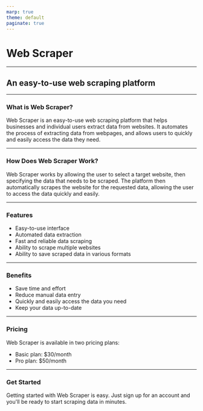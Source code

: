 ```yaml
---
marp: true
theme: default
paginate: true
---
```

# Web Scraper
---
## An easy-to-use web scraping platform

---
### What is Web Scraper?
Web Scraper is an easy-to-use web scraping platform that helps businesses and individual users extract data from websites. It automates the process of extracting data from webpages, and allows users to quickly and easily access the data they need. 

---
### How Does Web Scraper Work?
Web Scraper works by allowing the user to select a target website, then specifying the data that needs to be scraped. The platform then automatically scrapes the website for the requested data, allowing the user to access the data quickly and easily. 

---
### Features
- Easy-to-use interface
- Automated data extraction
- Fast and reliable data scraping
- Ability to scrape multiple websites
- Ability to save scraped data in various formats

---
### Benefits
- Save time and effort
- Reduce manual data entry
- Quickly and easily access the data you need
- Keep your data up-to-date

---
### Pricing
Web Scraper is available in two pricing plans:
- Basic plan: $30/month
- Pro plan: $50/month

---
### Get Started
Getting started with Web Scraper is easy. Just sign up for an account and you'll be ready to start scraping data in minutes.
  
